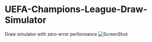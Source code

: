 # UEFA-Champions-League-Draw-Simulator
Draw simulator with zero-error performance
![ScreenShot](https://raw.github.com/{Steveisno1}/{UEFA-Champions-League-Draw-Simulator}/{master}/{UEFA-Champions-League-Draw-Simulator/DrawSimulator/Screenshot.png})
